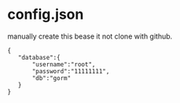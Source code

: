# config.json
 manually create this bease it not clone with github.
 ```
 {
    "database":{
        "username":"root",
        "password":"11111111",
        "db":"gorm"
    }
}

 ```
